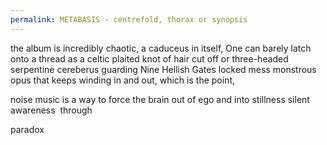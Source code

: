 ```yaml
---
permalink: METABASIS - centrefold, thorax or synopsis
---
```


the album is incredibly chaotic, a caduceus in itself, One can barely latch onto a thread as a celtic plaited knot of hair cut off or three-headed serpentine cereberus guarding Nine Hellish Gates locked mess monstrous opus that keeps winding in and out,
which is the point,

noise music is a way to force the brain out of ego and into stillness
silent awareness 
through

paradox
